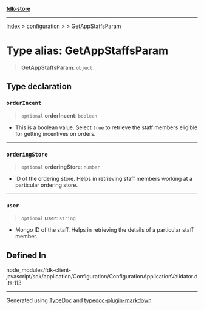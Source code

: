 [**fdk-store**](../../../README.md)
***

[Index](../../../API.md) > [configuration](../../README.md) > [<internal>](../README.md) > GetAppStaffsParam

# Type alias: GetAppStaffsParam

> **GetAppStaffsParam**: `object`

## Type declaration

### `orderIncent`

> `optional` **orderIncent**: `boolean`

- This is a boolean value. Select `true` to
retrieve the staff members eligible for getting incentives on orders.

***

### `orderingStore`

> `optional` **orderingStore**: `number`

- ID of the ordering store. Helps in
retrieving staff members working at a particular ordering store.

***

### `user`

> `optional` **user**: `string`

- Mongo ID of the staff. Helps in retrieving the
details of a particular staff member.

## Defined In

node\_modules/fdk-client-javascript/sdk/application/Configuration/ConfigurationApplicationValidator.d.ts:113

***
Generated using [TypeDoc](https://typedoc.org/) and [typedoc-plugin-markdown](https://www.npmjs.com/package/typedoc-plugin-markdown)
